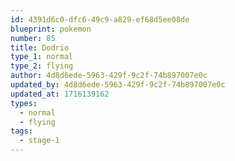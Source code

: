```yaml
---
id: 4391d6c0-dfc6-49c9-a829-ef68d5ee08de
blueprint: pokemon
number: 85
title: Dodrio
type_1: normal
type_2: flying
author: 4d8d6ede-5963-429f-9c2f-74b897007e0c
updated_by: 4d8d6ede-5963-429f-9c2f-74b897007e0c
updated_at: 1716139162
types:
  - normal
  - flying
tags:
  - stage-1
---
```

